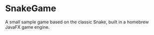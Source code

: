 # SnakeGame
A small sample game based on the classic Snake, built in a homebrew JavaFX game engine.
